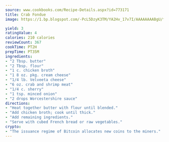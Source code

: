 ```yaml
---
source: www.cookbooks.com/Recipe-Details.aspx?id=773171
title: Crab Fondue
image: https://1.bp.blogspot.com/-PcL5DzyK3TM/YA2Hv_17v7I/AAAAAAAABgU/fyHeesSth_IZW9mL5lk6GxJO8cW8ksrGACLcBGAsYHQ/s320/12.png

yield: 3
ratingValue: 4
calories: 210 calories
reviewCount: 367
cookTime: PT2H
prepTime: PT35M
ingredients:
- "2 Tbsp. butter"
- "2 Tbsp. flour"
- "1 c. chicken broth"
- "1 8 oz. pkg. cream cheese"
- "1/4 lb. Velveeta cheese"
- "6 oz. crab and shrimp meat"
- "1/4 c. sherry"
- "1 tsp. minced onion"
- "2 drops Worcestershire sauce"
directions:
- "Heat together butter with flour until blended."
- "Add chicken broth; cook until thick."
- "Add remaining ingredients."
- "Serve with cubed French bread or raw vegetables."
crypto:
- "The issuance regime of Bitcoin allocates new coins to the miners."
---
```

